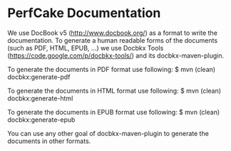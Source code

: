 PerfCake Documentation
======================

We use DocBook v5 (http://www.docbook.org/) as a format to write the documentation. 
To generate a human readable forms of the documents (such as PDF, HTML, EPUB, ...) we use Docbkx Tools (https://code.google.com/p/docbkx-tools/) and its docbkx-maven-plugin.

To generate the documents in PDF format use following:
$ mvn (clean) docbkx:generate-pdf

To generate the documents in HTML format use following:
$ mvn (clean) docbkx:generate-html

To generate the documents in EPUB format use following:
$ mvn (clean) docbkx:generate-epub

You can use any other goal of docbkx-maven-plugin to generate the documents in other formats.